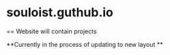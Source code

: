 # souloist.guthub.io
==
Website will contain projects

**Currently in the process of updating to new layout **
